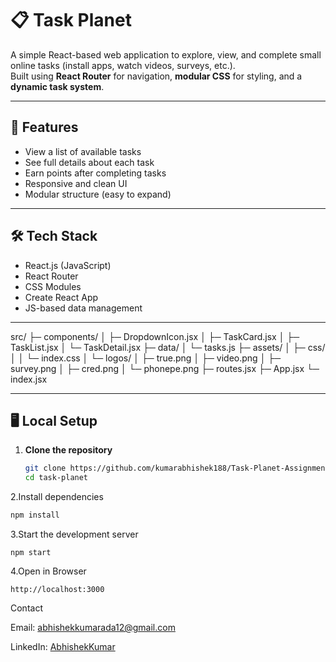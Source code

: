 # 📋 Task Planet

A simple React-based web application to explore, view, and complete small online tasks (install apps, watch videos, surveys, etc.).  
Built using **React Router** for navigation, **modular CSS** for styling, and a **dynamic task system**.

---

## 🚀 Features

- View a list of available tasks  
- See full details about each task  
- Earn points after completing tasks  
- Responsive and clean UI  
- Modular structure (easy to expand)  

---

## 🛠️ Tech Stack

- React.js (JavaScript)  
- React Router  
- CSS Modules  
- Create React App  
- JS-based data management  

---

src/
├─ components/
│  ├─ DropdownIcon.jsx
│  ├─ TaskCard.jsx
│  ├─ TaskList.jsx
│  └─ TaskDetail.jsx
├─ data/
│  └─ tasks.js
├─ assets/
│  ├─ css/
│  │  └─ index.css
│  └─ logos/
│     ├─ true.png
│     ├─ video.png
│     ├─ survey.png
│     ├─ cred.png
│     └─ phonepe.png
├─ routes.jsx
├─ App.jsx
└─ index.jsx


---

## 🖥️ Local Setup

1. **Clone the repository**  
   ```bash
   git clone https://github.com/kumarabhishek188/Task-Planet-Assignment.git
   cd task-planet
2.Install dependencies
```bash
npm install

```
3.Start the development server
```
npm start
```
4.Open in Browser
```
http://localhost:3000
```

Contact

Email: abhishekkumarada12@gmail.com

LinkedIn: [AbhishekKumar](https://www.linkedin.com/in/abhishek-kumar-92157823a/)
